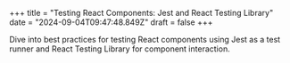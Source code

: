 +++
title = "Testing React Components: Jest and React Testing Library"
date = "2024-09-04T09:47:48.849Z"
draft = false
+++

Dive into best practices for testing React components using Jest as a test runner and React Testing Library for component interaction.
        